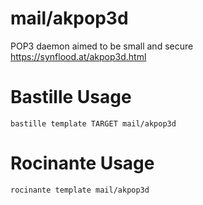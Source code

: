 # mail/akpop3d
POP3 daemon aimed to be small and secure
https://synflood.at/akpop3d.html

# Bastille Usage
```shell
bastille template TARGET mail/akpop3d
```

# Rocinante Usage
```shell
rocinante template mail/akpop3d
```
